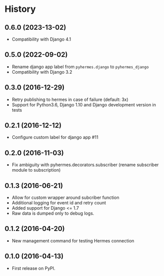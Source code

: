 
# History

## 0.6.0 (2023-13-02)

* Compatibility with Django 4.1

## 0.5.0 (2022-09-02)

* Rename django app label from `pyhermes.django` to `pyhermes_django`
* Compatibility with Django 3.2


## 0.3.0 (2016-12-29)

* Retry publishing to hermes in case of failure (default: 3x)
* Support for Python3.6, Django 1.10 and Django development version in tests


## 0.2.1 (2016-12-12)

* Configure custom label for django app #11


## 0.2.0 (2016-11-03)

* Fix ambiguity with pyhermes.decorators.subscriber (rename subscriber module to subscription)


## 0.1.3 (2016-06-21)

* Allow for custom wrapper around subcriber function
* Additional logging for event id and retry count
* Added support for Django <= 1.7
* Raw data is dumped only to debug logs.


## 0.1.2 (2016-04-20)

* New management command for testing Hermes connection


## 0.1.0 (2016-04-13)

* First release on PyPI.
